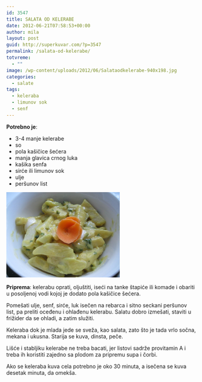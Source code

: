```yaml
---
id: 3547
title: SALATA OD KELERABE
date: 2012-06-21T07:58:53+00:00
author: mila
layout: post
guid: http://superkuvar.com/?p=3547
permalink: /salata-od-kelerabe/
totvreme:
  - ""
image: /wp-content/uploads/2012/06/Salataodkelerabe-940x198.jpg
categories:
  - salate
tags:
  - keleraba
  - limunov sok
  - senf
---
```

**Potrebno je**:

  * 3-4 manje kelerabe
  * so
  * pola kašičice šećera
  * manja glavica crnog luka
  * kašika senfa
  * sirće ili limunov sok
  * ulje
  * peršunov list

<img class="alignnone size-medium wp-image-3548" title="Salataodkelerabe" src="/wp-content/uploads/2012/06/Salataodkelerabe-1024x768.jpg" alt="" width="300" height="225" /> 

**Priprema**: kelerabu oprati, oljuštiti, iseći na tanke štapiće ili komade i obariti u posoljenoj vodi kojoj je dodato pola kašičice šećera.

Pomešati ulje, senf, sirće, luk isečen na rebarca i sitno seckani peršunov list, pa preliti oceđenu i ohlađenu kelerabu. Salatu dobro izmešati, staviti u frižider da se ohladi, a zatim služiti.

Keleraba dok je mlada jede se sveža, kao salata, zato što je tada vrlo sočna, mekana i ukusna. Starija se kuva, dinsta, peče.

Lišće i stabljiku kelerabe ne treba bacati, jer listovi sadrže provitamin A i treba ih koristiti zajedno sa plodom za pripremu supa i čorbi.

Ako se keleraba kuva cela potrebno je oko 30 minuta, a isečena se kuva desetak minuta, da omekša.